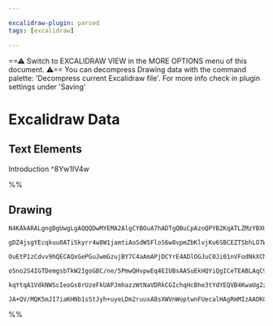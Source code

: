 ```yaml
---

excalidraw-plugin: parsed
tags: [excalidraw]

---
```

==⚠  Switch to EXCALIDRAW VIEW in the MORE OPTIONS menu of this document. ⚠== You can decompress Drawing data with the command palette: 'Decompress current Excalidraw file'. For more info check in plugin settings under 'Saving'


# Excalidraw Data
## Text Elements
Introduction ^8Yw1IV4w

%%
## Drawing
```compressed-json
N4KAkARALgngDgUwgLgAQQQDwMYEMA2AlgCYBOuA7hADTgQBuCpAzoQPYB2KqATLZMzYBXUtiRoIACyhQ4zZAHoFAc0JRJQgEYA6bGwC2CgF7N6hbEcK4OCtptbErHALRY8RMpWdx8Q1TdIEfARcZgRmBShcZQUebQBmbQAGGjoghH0EDihmbgBtcDBQMBKIEm4IAA4ATQoARgBJADUAFip+UthECqgsKFSSyExuZzqk7QBWAHY6lpaeOp4JnhWk

gDZ4jsgYEcqkuu0ATiSkyrr4w8W1jamtiAoSdW5FloS6w8vpmZbKlvjKu6SBCEZTSbhLO7WZTBbhJO7MKCkNgAawQAGE2Pg2KQKgBiOoIAkEgalTS4bDI5RIoQcYgYrE4iSI6zMOC4QLZEmQABmhHw+AAyrAYRJBB4uRAEUjUQB1R6ScHwxEohBCmAi9Bi8p3amgjjhXJoOp3Nhs7BqHZGk53KnCOANYiG1B5AC6d255EyDu4HCE/LuhFpWAquBS

OuEtP1zCdvv9hQECAQxGePGuJwmGzujBY7C4aAmAPjDCYrE4ADlOGJuC0Ji01nVFodNkXCMwACLpXrJtDcghhO6aCPEACiwUy2RjfvwdyEcGIuC7zymPBaUySyym8Qm8WNRaIHGRPqndyxFKT3F7+H7Rd6mH6Ega2SRxCE2CguYl5AoABU+hVH8qL5vh+7qcFAAqEEY4i8HCRbcmBABiuD6HylqoBMdy3lAACCRDKHm6DBNy/RZkw77uLhIIEdAp

oSno2S4IGTDemgsbTkW2IgoGBC/ne/5PmwQHvpwEq4EIUBsAASuEkHQYiQgICeTEABLAqC96oAcSyFAAvuAbp0LgcBwEKC7QcUkDqBk0EQPOpCHh0DCEAgFAAELkpS1K0vS2J4ty/kBSSEDYCIHJQA0vT6EK0ropivkSPihJJUFIWkGFEUZO5FK2jSdJxYy6DMhwrLslkJGFMFoVlRl+gIXygrCjZWrJo5qXpZF0UqnKxBPGgfAVW11UdcqqJqhq

kqYtqA1VdkNWScIeoGs8rUzeFkUAPJmhazzWtNaVDRkCGIchqHcBhe3tYdYEQVB4KwaUg2zZFvE4Xh1FEeVD2rTVpmkDhaVsBQQK4N2qBsSt+1PRkw60thANAyEoMQOySLtBVzDYEi/IABrVmsEzaH8TZLC0SQzBshalBjWP4NU3CHDwlRHPEdak8saanI5RhsAY3AWZA9AEApzwJNM25rqT8RJC07wrLpEOXfo825VGToQF5LUVVSJA3dB4Na6Q

JA+QV/MQK5mJI7iaKHNb1sStJyh+uyeLDm2ruuxA8sXWVnWoptwnFUecalHAgRmMIzAAOKG8QutB+xpQeshCDSUGhscMofNFlkuCaMEoPyYpRbYEQcDcIXdwcMn5ekApJrifucm1wgXulHYABWCBvswApV3AACygkIDDuf5xefYt2AOn8BAvLBE6wB6TpQA=
```
%%